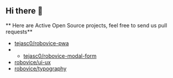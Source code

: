 ## Hi there 👋


** Here are Active Open Source projects, feel free to send us pull requests**

- <a href="https://github.com/tejasc0/robovice-pwa" target="_blank">tejasc0/robovice-pwa</a><br>
- - <a href="https://github.com/tejasc0/robovice-modal-form" target="_blank">tejasc0/robovice-modal-form</a><br>
- <a href="https://github.com/robovice/ui-ux" target="_blank">robovice/ui-ux</a><br>
- <a href="https://github.com/robovice/typography" target="_blank">robovice/typography</a><br>
